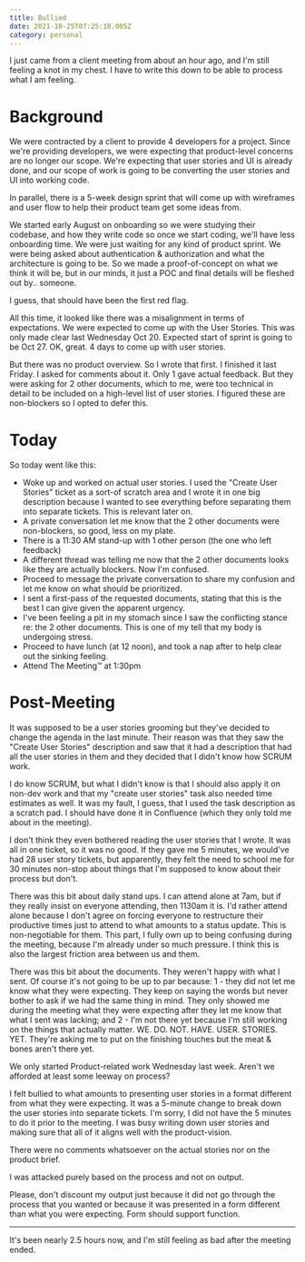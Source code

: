 ```yaml
---
title: Bullied
date: 2021-10-25T07:25:18.005Z
category: personal
---
```

I just came from a client meeting from about an hour ago, and I'm still feeling a knot in my chest. I have to write this down to be able to process what I am feeling.

# Background
We were contracted by a client to provide 4 developers for a project. Since we're providing developers, we were expecting that product-level concerns are no longer our scope. We're expecting that user stories and UI is already done, and our scope of work is going to be converting the user stories and UI into working code. 

In parallel, there is a 5-week design sprint that will come up with wireframes and user flow to help their product team get some ideas from.

We started early August on onboarding so we were studying their codebase, and how they write code so once we start coding, we'll have less onboarding time. We were just waiting for any kind of product sprint. We were being asked about authentication & authorization and what the architecture is going to be. So we made a proof-of-concept on what we think it will be, but in our minds, it just a POC and final details will be fleshed out by.. someone.

I guess, that should have been the first red flag.

All this time, it looked like there was a misalignment in terms of expectations. We were expected to come up with the User Stories. This was only made clear last Wednesday Oct 20. Expected start of sprint is going to be Oct 27. OK, great. 4 days to come up with user stories.

But there was no product overview. So I wrote that first. I finished it last Friday. I asked for comments about it. Only 1 gave actual feedback. 
But they were asking for 2 other documents, which to me, were too technical in detail to be included on a high-level list of user stories. I figured these are non-blockers so I opted to defer this.

# Today
So today went like this:
- Woke up and worked on actual user stories. I used the "Create User Stories" ticket as a sort-of scratch area and I wrote it in one big description because I wanted to see everything before separating them into separate tickets. This is relevant later on.
- A private conversation let me know that the 2 other documents were non-blockers, so good, less on my plate.
- There is a 11:30 AM stand-up with 1 other person (the one who left feedback)
- A different thread was telling me now that the 2 other documents looks like they are actually blockers. Now I'm confused.
- Proceed to message the private conversation to share my confusion and let me know on what should be prioritized.
- I sent a first-pass of the requested documents, stating that this is the best I can give given the apparent urgency.
- I've been feeling a pit in my stomach since I saw the conflicting stance re: the 2 other documents. This is one of my tell that my body is undergoing stress.
- Proceed to have lunch (at 12 noon), and took a nap after to help clear out the sinking feeling.
- Attend The Meeting™ at 1:30pm

# Post-Meeting
It was supposed to be a user stories grooming but they've decided to change the agenda in the last minute. Their reason was that they saw the "Create User Stories" description and saw that it had a description that had all the user stories in them and they decided that I didn't know how SCRUM work.

I do know SCRUM, but what I didn't know is that I should also apply it on non-dev work and that my "create user stories" task also needed time estimates as well. It was my fault, I guess, that I used the task description as a scratch pad. I should have done it in Confluence (which they only told me about in the meeting).

I don't think they even bothered reading the user stories that I wrote. It was all in one ticket, so it was no good. If they gave me 5 minutes, we would've had 28 user story tickets, but apparently, they felt the need to school me for 30 minutes non-stop about things that I'm supposed to know about their process but don't.

There was this bit about daily stand ups. I can attend alone at 7am, but if they really insist on everyone attending, then 1130am it is. I'd rather attend alone because I don't agree on forcing everyone to restructure their productive times just to attend to what amounts to a status update. This is non-negotiable for them. This part, I fully own up to being confusing during the meeting, because I'm already under so much pressure. I think this is also the largest friction area between us and them.

There was this bit about the documents. They weren't happy with what I sent. Of course it's not going to be up to par because:
1 - they did not let me know what they were expecting. They keep on saying the words but never bother to ask if we had the same thing in mind. They only showed me during the meeting what they were expecting after they let me know that what I sent was lacking; and
2 - I'm not there yet because I'm still working on the things that actually matter. WE. DO. NOT. HAVE. USER. STORIES. YET. They're asking me to put on the finishing touches but the meat & bones aren't there yet.

We only started Product-related work Wednesday last week. Aren't we afforded at least some leeway on process?

I felt bullied to what amounts to presenting user stories in a format different from what they were expecting. It was a 5-minute change to break down the user stories into separate tickets. I'm sorry, I did not have the 5 minutes to do it prior to the meeting. I was busy writing down user stories and making sure that all of it aligns well with the product-vision.

There were no comments whatsoever on the actual stories nor on the product brief.

I was attacked purely based on the process and not on output.

Please, don't discount my output just because it did not go through the process that you wanted or because it was presented in a form different than what you were expecting. Form should support function.

---

It's been nearly 2.5 hours now, and I'm still feeling as bad after the meeting ended.